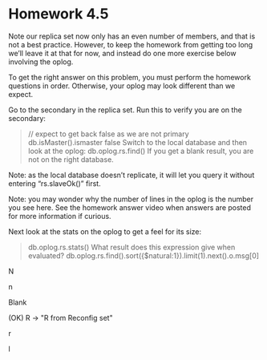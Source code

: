 # Homework 4.5

Note our replica set now only has an even number of members, and that is not a best practice. However, to keep the homework from getting too long we’ll leave it at that for now, and instead do one more exercise below involving the oplog.

To get the right answer on this problem, you must perform the homework questions in order. Otherwise, your oplog may look different than we expect.

Go to the secondary in the replica set. Run this to verify you are on the secondary:

> // expect to get back false as we are not primary
> db.isMaster().ismaster
false
Switch to the local database and then look at the oplog:
> db.oplog.rs.find()
If you get a blank result, you are not on the right database.

Note: as the local database doesn’t replicate, it will let you query it without entering “rs.slaveOk()” first.

Note: you may wonder why the number of lines in the oplog is the number you see here. See the homework answer video when answers are posted for more information if curious.

Next look at the stats on the oplog to get a feel for its size:

> db.oplog.rs.stats()
What result does this expression give when evaluated?
db.oplog.rs.find().sort({$natural:1}).limit(1).next().o.msg[0]


N

n

Blank

(OK) R -> "R from Reconfig set"

r

l